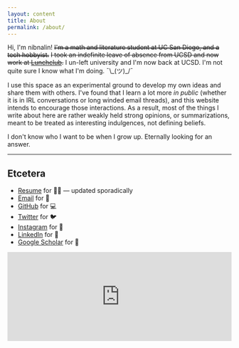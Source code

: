 ```yaml
---
layout: content
title: About
permalink: /about/
---
```

Hi, I'm nibnalin! <del style="text-decoration-style: double;">I'm a math and literature student at UC San Diego, and a tech hobbyist.</del> ~~I took an indefinite leave of absence from UCSD and now work at [Lunchclub](https://lunchclub.ai).~~ I un-left university and I'm now back at UCSD. I'm not quite sure I know what I'm doing. ¯\\\_(ツ)\_/¯

I use this space as an experimental ground to develop my own ideas and share them with others. I've found that I learn a lot more _in public_ (whether it is in IRL conversations or long winded email threads), and this website intends to encourage those interactions. As a result, most of the things I write about here are rather weakly held strong opinions, or summarizations, meant to be treated as interesting indulgences, not defining beliefs.

I don't know who I want to be when I grow up. Eternally looking for an answer.

----

## Etcetera

- [Resume](//nibnalin.me/assets/resume.pdf) for 👨‍💻 — updated sporadically
- [Email](mailto:nalinbhardwaj@nibnalin.me) for 👋
- [GitHub](//www.github.com/nalinbhardwaj) for 💻
- [Twitter](//www.twitter.com/nibnalin) for 🐦
- [Instagram](//www.instagram.com/nibnalin) for 🐻
- [LinkedIn](//www.linkedin.com/in/nibnalin) for 💼
- [Google Scholar](//scholar.google.com/citations?user=IDC-kXQAAAAJ) for 🧐

<iframe src="https://nibnalin.substack.com/embed" width="100%" height="200" style="background:$c-accent__purple;" frameborder="0" scrolling="no"></iframe>
